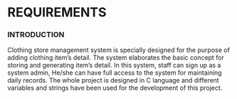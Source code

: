 # REQUIREMENTS

### INTRODUCTION

Clothing store management system is specially designed for the purpose of adding clothing item’s detail. The system elaborates the basic concept for storing and generating item’s detail. In this system, staff can sign up as a system admin, He/she can have full access to the system for maintaining daily records. The whole project is designed in C language and different variables and strings have been used for the development of this project.

